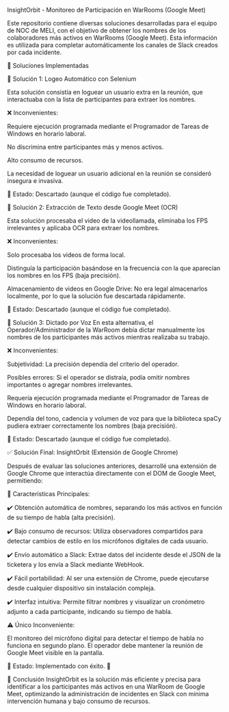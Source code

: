 InsightOrbit - Monitoreo de Participación en WarRooms (Google Meet)

Este repositorio contiene diversas soluciones desarrolladas para el equipo de NOC de MELI, con el objetivo de obtener los nombres de los colaboradores más activos en WarRooms (Google Meet). Esta información es utilizada para completar automáticamente los canales de Slack creados por cada incidente.

🚀 Soluciones Implementadas

🔹 Solución 1: Logeo Automático con Selenium

Esta solución consistía en loguear un usuario extra en la reunión, que interactuaba con la lista de participantes para extraer los nombres.

❌ Inconvenientes:

Requiere ejecución programada mediante el Programador de Tareas de Windows en horario laboral.

No discrimina entre participantes más y menos activos.

Alto consumo de recursos.

La necesidad de loguear un usuario adicional en la reunión se consideró insegura e invasiva.

🔴 Estado: Descartado (aunque el código fue completado).

🔹 Solución 2: Extracción de Texto desde Google Meet (OCR)

Esta solución procesaba el video de la videollamada, eliminaba los FPS irrelevantes y aplicaba OCR para extraer los nombres.

❌ Inconvenientes:

Solo procesaba los videos de forma local.

Distinguía la participación basándose en la frecuencia con la que aparecían los nombres en los FPS (baja precisión).

Almacenamiento de videos en Google Drive: No era legal almacenarlos localmente, por lo que la solución fue descartada rápidamente.

🔴 Estado: Descartado (aunque el código fue completado).

🔹 Solución 3: Dictado por Voz
En esta alternativa, el Operador/Administrador de la WarRoom debía dictar manualmente los nombres de los participantes más activos mientras realizaba su trabajo.

❌ Inconvenientes:

Subjetividad: La precisión dependía del criterio del operador.

Posibles errores: Si el operador se distraía, podía omitir nombres importantes o agregar nombres irrelevantes.

Requería ejecución programada mediante el Programador de Tareas de Windows en horario laboral.

Dependía del tono, cadencia y volumen de voz para que la biblioteca spaCy pudiera extraer correctamente los nombres (baja precisión).

🔴 Estado: Descartado (aunque el código fue completado).

✅ Solución Final: InsightOrbit (Extensión de Google Chrome)

Después de evaluar las soluciones anteriores, desarrollé una extensión de Google Chrome que interactúa directamente con el DOM de Google Meet, permitiendo:

🎯 Características Principales:

✔️ Obtención automática de nombres, separando los más activos en función de su tiempo de habla (alta precisión).

✔️ Bajo consumo de recursos: Utiliza observadores compartidos para detectar cambios de estilo en los micrófonos digitales de cada usuario.

✔️ Envío automático a Slack: Extrae datos del incidente desde el JSON de la ticketera y los envía a Slack mediante WebHook.

✔️ Fácil portabilidad: Al ser una extensión de Chrome, puede ejecutarse desde cualquier dispositivo sin instalación compleja.

✔️ Interfaz intuitiva: Permite filtrar nombres y visualizar un cronómetro adjunto a cada participante, indicando su tiempo de habla.

⚠️ Único Inconveniente:

El monitoreo del micrófono digital para detectar el tiempo de habla no funciona en segundo plano. El operador debe mantener la reunión de Google Meet visible en la pantalla.

🔵 Estado: Implementado con éxito. 🎉

📌 Conclusión
InsightOrbit es la solución más eficiente y precisa para identificar a los participantes más activos en una WarRoom de Google Meet, optimizando la administración de incidentes en Slack con mínima intervención humana y bajo consumo de recursos.



